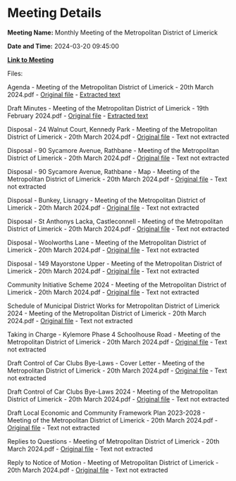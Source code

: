 # Meeting Details

**Meeting Name:** Monthly Meeting of the Metropolitan District of Limerick

**Date and Time:** 2024-03-20 09:45:00

**[Link to Meeting](https://www.limerick.ie/council/whats-on/monthly-meeting-of-the-metropolitan-district-of-limerick-13)**

Files: 

Agenda - Meeting of the Metropolitan District of Limerick - 20th March 2024.pdf - [Original file](https://www.limerick.ie/sites/default/files/media/documents/2024-03/00-agenda-meeting-of-the-metropolitan-district-of-limerick-20th-march-2024.pdf) - [Extracted text](./Agenda%20-%20Meeting%20of%20the%20Metropolitan%20District%20of%20Limerick%20-%2020th%20March%202024.md)

Draft Minutes - Meeting of the Metropolitan District of Limerick - 19th February 2024.pdf - [Original file](https://www.limerick.ie/sites/default/files/media/documents/2024-03/01-draft-minutes-meeting-of-the-metropolitan-district-of-limerick-19th-february-2024.pdf) - [Extracted text](./Draft%20Minutes%20-%20Meeting%20of%20the%20Metropolitan%20District%20of%20Limerick%20-%2019th%20February%202024.md)

Disposal - 24 Walnut Court, Kennedy Park - Meeting of the Metropolitan District of Limerick - 20th March 2024.pdf - [Original file](https://www.limerick.ie/sites/default/files/media/documents/2024-03/03a-disposal-24-walnut-court-kennedy-park-meeting-of-the-metropolitan-district-of-limerick-20th-march-2024.pdf) - Text not extracted

Disposal - 90 Sycamore Avenue, Rathbane - Meeting of the Metropolitan District of Limerick - 20th March 2024.pdf - [Original file](https://www.limerick.ie/sites/default/files/media/documents/2024-03/03b-disposal-90-sycamore-avenue-rathbane-meeting-of-the-metropolitan-district-of-limerick-20th-march-2024.pdf) - Text not extracted

Disposal - 90 Sycamore Avenue, Rathbane - Map - Meeting of the Metropolitan District of Limerick - 20th March 2024.pdf - [Original file](https://www.limerick.ie/sites/default/files/media/documents/2024-03/03bii-disposal-90-sycamore-avenue-rathbane-map-meeting-of-the-metropolitan-district-of-limerick-20th-march-2024.pdf) - Text not extracted

Disposal - Bunkey, Lisnagry - Meeting of the Metropolitan District of Limerick - 20th March 2024.pdf - [Original file](https://www.limerick.ie/sites/default/files/media/documents/2024-03/03c-disposal-bunkey-lisnagry-meeting-of-the-metropolitan-district-of-limerick-20th-march-2024.pdf) - Text not extracted

Disposal - St Anthonys Lacka, Castleconnell - Meeting of the Metropolitan District of Limerick - 20th March 2024.pdf - [Original file](https://www.limerick.ie/sites/default/files/media/documents/2024-03/03d-disposal-st-anthonys-lacka-castleconnell-meeting-of-the-metropolitan-district-of-limerick-20th-march-2024.pdf) - Text not extracted

Disposal - Woolworths Lane - Meeting of the Metropolitan District of Limerick - 20th March 2024.pdf - [Original file](https://www.limerick.ie/sites/default/files/media/documents/2024-03/03e-disposal-woolworths-lane-meeting-of-the-metropolitan-district-of-limerick-20th-march-2024.pdf) - Text not extracted

Disposal - 149 Mayorstone Upper - Meeting of the Metropolitan District of Limerick - 20th March 2024.pdf - [Original file](https://www.limerick.ie/sites/default/files/media/documents/2024-03/03f-disposal-149-mayorstone-upper-meeting-of-the-metropolitan-district-of-limerick-20th-march-2024.pdf) - Text not extracted

Community Initiative Scheme 2024 - Meeting of the Metropolitan District of Limerick - 20th March 2024.pdf - [Original file](https://www.limerick.ie/sites/default/files/media/documents/2024-03/04-community-initiative-scheme-2024-meeting-of-the-metropolitan-district-of-limerick-20th-march-2024.pdf) - Text not extracted

Schedule of Municipal District Works for Metropolitan District of Limerick 2024 - Meeting of the Metropolitan District of Limerick - 20th March 2024.pdf - [Original file](https://www.limerick.ie/sites/default/files/media/documents/2024-03/05-schedule-of-municipal-district-works-for-metropolitan-district-of-limerick-2024-meeting-of-the-metropolitan-district-of-limerick.pdf) - Text not extracted

Taking in Charge - Kylemore Phase 4 Schoolhouse Road - Meeting of the Metropolitan District of Limerick - 20th March 2024.pdf - [Original file](https://www.limerick.ie/sites/default/files/media/documents/2024-03/06-taking-in-charge-kylemore-phase-4-schoolhouse-road-meeting-of-the-metropolitan-district-of-limerick-20th-march-2024.pdf) - Text not extracted

Draft Control of Car Clubs Bye-Laws - Cover Letter - Meeting of the Metropolitan District of Limerick - 20th March 2024.pdf - [Original file](https://www.limerick.ie/sites/default/files/media/documents/2024-03/07a-draft-control-of-car-clubs-bye-laws-cover-letter-meeting-of-the-metropolitan-district-of-limerick-20th-march-2024.pdf) - Text not extracted

Draft Control of Car Clubs Bye-Laws 2024 - Meeting of the Metropolitan District of Limerick - 20th March 2024.pdf - [Original file](https://www.limerick.ie/sites/default/files/media/documents/2024-03/07b-draft-control-of-car-clubs-bye-laws-2024-meeting-of-the-metropolitan-district-of-limerick-20th-march-2024.pdf) - Text not extracted

Draft Local Economic and Community Framework Plan 2023-2028 - Meeting of the Metropolitan District of Limerick - 20th March 2024.pdf - [Original file](https://www.limerick.ie/sites/default/files/media/documents/2024-03/08-draft-local-economic-and-community-framework-plan-2023-2028-meeting-of-the-metropolitan-district-of-limerick-20th-march-2024.pdf) - Text not extracted

Replies to Questions - Meeting of Metropolitan District of Limerick - 20th March 2024.pdf - [Original file](https://www.limerick.ie/sites/default/files/media/documents/2024-03/replies-to-questions-meeting-of-metropolitan-district-of-limerick-20th-march-2024.pdf) - Text not extracted

Reply to Notice of Motion - Meeting of Metropolitan District of Limerick - 20th March 2024.pdf - [Original file](https://www.limerick.ie/sites/default/files/media/documents/2024-03/reply-to-notice-of-motion-meeting-of-metropolitan-district-of-limerick-20th-march-2024.pdf) - Text not extracted

